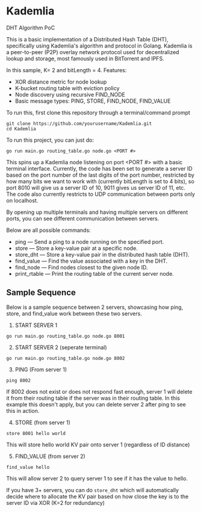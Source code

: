 # Kademlia
DHT Algorithm PoC

This is a basic implementation of a Distributed Hash Table (DHT), specifically using Kademlia's algorithm and protocol in Golang. Kademlia is a peer-to-peer (P2P) overlay network protocol used for decentralized lookup and storage, most famously used in BitTorrent and IPFS.

In this sample, K= 2 and bitLength = 4.
Features:

- XOR distance metric for node lookup
- K-bucket routing table with eviction policy
- Node discovery using recursive FIND_NODE
- Basic message types: PING, STORE, FIND_NODE, FIND_VALUE


To run this, first clone this repository through a terminal/command prompt

```
git clone https://github.com/yourusername/Kademlia.git
cd Kademlia
```
To run this project, you can just do:

```
go run main.go routing_table.go node.go <PORT #>
```
This spins up a Kademlia node listening on port <PORT #> with a basic terminal interface. Currently, the code has been set to generate a server ID based on the port number of the last digits of the port number, restricted by how many bits we want to work with (currently bitLength is set to 4 bits), so port 8010 will give us a server ID of 10, 9011 gives us server ID of 11, etc. The code also currently restricts to UDP communication between ports only on localhost.


By opening up multiple terminals and having multiple servers on different ports, you can see different communication between servers. 

Below are all possible commands:

- ping <port> — Send a ping to a node running on the specified port.
- store <port> <key> <value> — Store a key-value pair at a specific node.
- store_dht <key> <value> — Store a key-value pair in the distributed hash table (DHT).
- find_value <key> — Find the value associated with a key in the DHT.
- find_node <nodeID> — Find nodes closest to the given node ID.
- print_rtable — Print the routing table of the current server node.

## Sample Sequence
Below is a sample sequence between 2 servers, showcasing how ping, store, and find_value work between these two servers. 

1. START SERVER 1
```
go run main.go routing_table.go node.go 8001
```

2. START SERVER 2 (seperate terminal)
```
go run main.go routing_table.go node.go 8002

```

3. PING (From server 1)
```
ping 8002
```
If 8002 does not exist or does not respond fast enough, server 1 will delete it from their routing table if the server was in their routing table. In this example this doesn't apply, but you can delete server 2 after ping to see this in action. 

4. STORE (from server 1)
```
store 8001 hello world
```
This will store hello world KV pair onto server 1 (regardless of ID distance)

5. FIND_VALUE (from server 2)
```
find_value hello
```
This will allow server 2 to query server 1 to see if it has the value to hello. 

If you have 3+ servers, you can do `store_dht` which will automatically decide where to allocate the KV pair based on how close the key is to the server ID via XOR (K=2 for redundancy)



